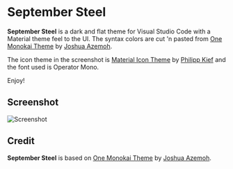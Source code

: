 # September Steel

**September Steel** is a dark and flat theme for Visual Studio Code with a Material theme feel to the UI. The syntax colors are cut 'n pasted from [One Monokai Theme](https://marketplace.visualstudio.com/items?itemName=azemoh.one-monokai) by [Joshua Azemoh](https://marketplace.visualstudio.com/search?term=publisher%3A%22Joshua%20Azemoh%22&target=VSCode).

The icon theme in the screenshot is [Material Icon Theme](https://marketplace.visualstudio.com/items?itemName=PKief.material-icon-theme) by [Philipp Kief](https://marketplace.visualstudio.com/search?term=publisher%3A%22Philipp%20Kief%22&target=VSCode&category=All%20categories&sortBy=Relevance) and the font used is Operator Mono.

Enjoy!

## Screenshot

![Screenshot](https://raw.githubusercontent.com/perragnar/september-steel/master/images/screenshots/screenshot.png)

## Credit

**September Steel** is based on [One Monokai Theme](https://marketplace.visualstudio.com/items?itemName=azemoh.one-monokai) by [Joshua Azemoh](https://marketplace.visualstudio.com/search?term=publisher%3A%22Joshua%20Azemoh%22&target=VSCode).

